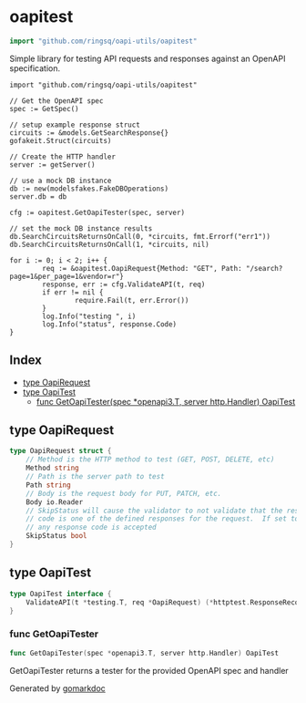 <!-- Code generated by gomarkdoc. DO NOT EDIT -->

# oapitest

```go
import "github.com/ringsq/oapi-utils/oapitest"
```

Simple library for testing API requests and responses against an OpenAPI specification\.

```
import "github.com/ringsq/oapi-utils/oapitest"

// Get the OpenAPI spec
spec := GetSpec()

// setup example response struct
circuits := &models.GetSearchResponse{}
gofakeit.Struct(circuits)

// Create the HTTP handler
server := getServer()

// use a mock DB instance
db := new(modelsfakes.FakeDBOperations)
server.db = db

cfg := oapitest.GetOapiTester(spec, server)

// set the mock DB instance results
db.SearchCircuitsReturnsOnCall(0, *circuits, fmt.Errorf("err1"))
db.SearchCircuitsReturnsOnCall(1, *circuits, nil)

for i := 0; i < 2; i++ {
		req := &oapitest.OapiRequest{Method: "GET", Path: "/search?page=1&per_page=1&vendor=r"}
		response, err := cfg.ValidateAPI(t, req)
		if err != nil {
				require.Fail(t, err.Error())
		}
		log.Info("testing ", i)
		log.Info("status", response.Code)
}
```

## Index

- [type OapiRequest](<#type-oapirequest>)
- [type OapiTest](<#type-oapitest>)
  - [func GetOapiTester(spec *openapi3.T, server http.Handler) OapiTest](<#func-getoapitester>)


## type OapiRequest

```go
type OapiRequest struct {
    // Method is the HTTP method to test (GET, POST, DELETE, etc)
    Method string
    // Path is the server path to test
    Path string
    // Body is the request body for PUT, PATCH, etc.
    Body io.Reader
    // SkipStatus will cause the validator to not validate that the response
    // code is one of the defined responses for the request.  If set to true
    // any response code is accepted
    SkipStatus bool
}
```

## type OapiTest

```go
type OapiTest interface {
    ValidateAPI(t *testing.T, req *OapiRequest) (*httptest.ResponseRecorder, error)
}
```

### func GetOapiTester

```go
func GetOapiTester(spec *openapi3.T, server http.Handler) OapiTest
```

GetOapiTester returns a tester for the provided OpenAPI spec and handler



Generated by [gomarkdoc](<https://github.com/princjef/gomarkdoc>)
